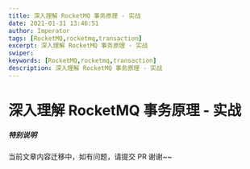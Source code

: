 ```yaml
---
title: 深入理解 RocketMQ 事务原理 - 实战
date: 2021-01-31 13:46:51
author: Imperator
tags: [RocketMQ,rocketmq,transaction]
excerpt: 深入理解 RocketMQ 事务原理 - 实战
swiper:
keywords: [RocketMQ,rocketmq,transaction]
description: 深入理解 RocketMQ 事务原理 - 实战
---
```


# 深入理解 RocketMQ 事务原理 - 实战

##### **特别说明**

当前文章内容迁移中，如有问题，请提交 PR 谢谢~~


